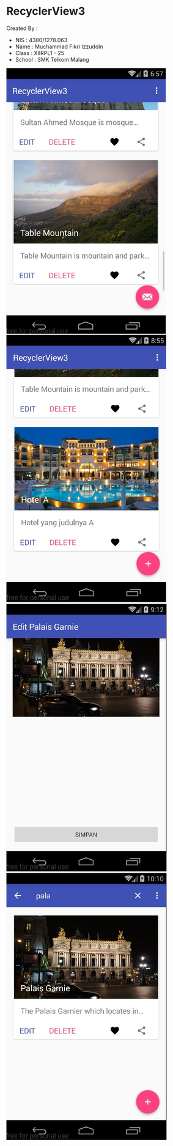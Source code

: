 # RecyclerView3

Created By :
* NIS    : 4380/1278.063
* Name   : Muchammad Fikri Izzuddin
* Class  : XIIRPL1 - 25
* School : SMK Telkom Malang


![Image of One](https://github.com/oyi77/RecyclerView3/blob/master/Screenshot_1.jpg)
![Image of Two](https://github.com/oyi77/RecyclerView3/blob/master/Screenshot_4.jpg)
![Image of Three](https://github.com/oyi77/RecyclerView3/blob/master/Screenshot_5.jpg)
![Image of Four](https://github.com/oyi77/RecyclerView3/blob/master/Screenshot_7.jpg)
